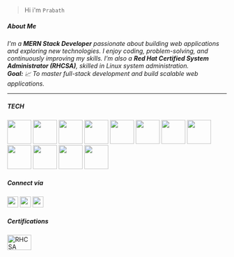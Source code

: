 

> Hi i'm  `Prabath`


#####  About Me

_I'm a **MERN Stack Developer** passionate about building web applications and exploring new technologies. I enjoy coding, problem-solving, and continuously improving my skills. I’m also a ***Red Hat Certified System Administrator (RHCSA)***, skilled in Linux system administration.  
**Goal:** 📈 To master full-stack development and build scalable web applications._

<hr>

##### TECH
<img width="55" height="55" src="https://cdn-icons-png.flaticon.com/128/5968/5968292.png" /> <img width="55" height="55" src="https://cdn-icons-png.flaticon.com/128/1126/1126012.png" /> <img width="55" height="55" src="https://w7.pngwing.com/pngs/429/921/png-transparent-mongodb-plain-wordmark-logo-icon.png" /> <img width="55" height="55" src="https://img.icons8.com/color/512/express-js.png" /> <img width="55" height="55" src="https://cdn-icons-png.flaticon.com/128/5968/5968322.png" /> <img width="55" height="55" src="https://img.icons8.com/color/512/ejs.png" /> <img width="55" height="55" src="https://cdn-icons-png.flaticon.com/128/1051/1051277.png" /> <img width="55" height="55" src="https://cdn-icons-png.flaticon.com/128/732/732190.png" /> <img width="55" height="55" src="https://cdn-icons-png.flaticon.com/128/15484/15484297.png" /> <img width="55" height="55" src="https://cdn-icons-png.flaticon.com/128/5968/5968672.png" /> <img width="55" height="55" src="https://encrypted-tbn0.gstatic.com/images?q=tbn:ANd9GcTeKPw4CK4jcH7udsFHZdiB3iIOuI3fUCsxUZosXy4Y1yd25NA-dzCBPrSDIhg1BwObl3w&usqp=CAU" /> <img width="55" height="55" src="https://cdn-icons-png.flaticon.com/128/6124/6124995.png" />




##### Connect via
<a href="https://www.linkedin.com/in/prabath77/"><img width="25" height="25" src="https://cdn-icons-png.flaticon.com/128/2504/2504923.png"/></a>  <a href="https://craftedbyprabath.vercel.app/"><img width="25" height="25" src="https://cdn-icons-png.flaticon.com/128/15831/15831831.png"/></a>  <a href="https://www.instagram.com/sethuramxn/"><img width="25" height="25" src="https://cdn-icons-png.flaticon.com/128/15713/15713420.png" /></a>



##### Certifications

<a href="https://www.credly.com/badges/878e3501-7a75-42d4-9c69-cf0ad3222013/linked_in_profile" target="_blank"><img src="https://www.certocean.com/assets/course/1_(1).png" width="55" height="35" alt="RHCSA Badge" /></a>



